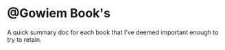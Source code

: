 # @Gowiem Book's

A quick summary doc for each book that I've deemed important enough to try to retain.
